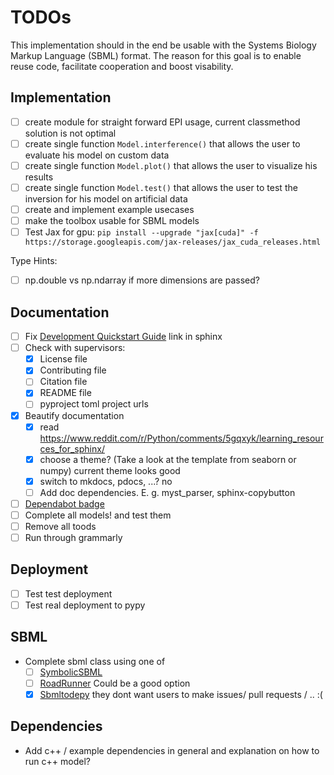 # TODOs

This implementation should in the end be usable with the Systems Biology Markup Language (SBML) format.
The reason for this goal is to enable reuse code, facilitate cooperation and boost visability.

## Implementation

- [ ] create module for straight forward EPI usage, current classmethod solution is not optimal
- [ ] create single function ```Model.interference()``` that allows the user to evaluate his model on custom data
- [ ] create single function ```Model.plot()``` that allows the user to visualize his results
- [ ] create single function ```Model.test()``` that allows the user to test the inversion for his model on artificial data
- [ ] create and implement example usecases
- [ ] make the toolbox usable for SBML models
- [ ] Test Jax for gpu: ```pip install --upgrade "jax[cuda]" -f https://storage.googleapis.com/jax-releases/jax_cuda_releases.html```

Type Hints:

- [ ] np.double vs np.ndarray if more dimensions are passed?

## Documentation

- [ ] Fix [Development Quickstart Guide](./DEVELOPMENT.md#quickstart) link in sphinx
- [ ] Check with supervisors:
  - [x] License file
  - [x] Contributing file
  - [ ] Citation file
  - [x] README file
  - [ ] pyproject toml project urls
- [x] Beautify documentation
  - [x] read <https://www.reddit.com/r/Python/comments/5gqxyk/learning_resources_for_sphinx/>
  - [x] choose a theme? (Take a look at the template from seaborn or numpy) current theme looks good
  - [x] switch to mkdocs, pdocs, ...? no
  - [ ] Add doc dependencies. E. g. myst_parser, sphinx-copybutton
- [ ] [Dependabot badge](https://github.com/dependabot/dependabot-core/issues/1912)
- [ ] Complete all models! and test them
- [ ] Remove all toods
- [ ] Run through grammarly

## Deployment

- [ ] Test test deployment
- [ ] Test real deployment to pypy

## SBML

- Complete sbml class using one of
  - [ ] [SymbolicSBML](https://gitlab.com/wurssb/Modelling/symbolicsbml)
  - [ ] [RoadRunner](https://sys-bio.github.io/roadrunner/docs-build/index.html) Could be a good option
  - [x] [Sbmltodepy](https://github.com/AnabelSMRuggiero/sbmltoodepy) they dont want users to make issues/ pull requests / .. :(

## Dependencies

- Add c++ / example dependencies in general and explanation on how to run c++ model?
